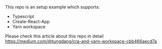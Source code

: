 This repo is an setup example which supports:
- Typescript
- Create-React-App
- Yarn workspace

Please check this article about this repo in detail https://medium.com/@tungdang/cra-and-yarn-workspace-cbb466aecd7a
